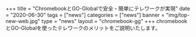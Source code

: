 +++
title = "ChromebookとGO-Globalで安全・簡単にテレワークが実現"
date = "2020-06-30"
tags = ["news"]
categories = ["news"]
banner = "img/top-new-web.jpg"
type = "news"
layout = "chromebook-gg"
+++
chromebookとGO-Globalを使ったテレワークのメリットをご説明いたします。
